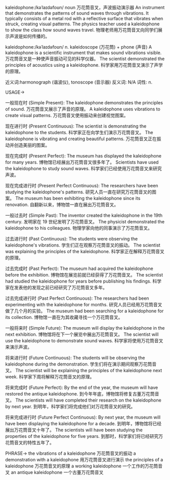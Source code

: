 kaleidophone:/kəˈlaɪdəfoʊn/
noun
万花筒音叉，声波振动演示器
An instrument that demonstrates the patterns of sound waves through vibrations. It typically consists of a metal rod with a reflective surface that vibrates when struck, creating visual patterns.
The physics teacher used a kaleidophone to show the class how sound waves travel. 物理老师用万花筒音叉向同学们展示声波是如何传播的。

kaleidophone:/kəˈlaɪdəfoʊn/
n.
kaleidoscope (万花筒) + phone (声音)
A kaleidophone is a scientific instrument that makes sound vibrations visible. 万花筒音叉是一种使声音振动可见的科学仪器。
The scientist demonstrated the principles of acoustics using a kaleidophone.  科学家用万花筒音叉演示了声学的原理。

近义词:harmonograph (谐波仪), tonoscope (音示器)
反义词: N/A
词性: n.


USAGE->

一般现在时 (Simple Present):
The kaleidophone demonstrates the principles of sound. 万花筒音叉展示了声音的原理。
A kaleidophone uses vibrations to create visual patterns. 万花筒音叉使用振动来创建视觉图案。

现在进行时 (Present Continuous):
The scientist is demonstrating the kaleidophone to the students. 科学家正在向学生们演示万花筒音叉。
The kaleidophone is vibrating and creating beautiful patterns. 万花筒音叉正在振动并创造美丽的图案。

现在完成时 (Present Perfect):
The museum has displayed the kaleidophone for many years.  博物馆已经展出万花筒音叉很多年了。
Scientists have used the kaleidophone to study sound waves. 科学家们已经使用万花筒音叉来研究声波。

现在完成进行时 (Present Perfect Continuous):
The researchers have been studying the kaleidophone's patterns. 研究人员一直在研究万花筒音叉的图案。
The museum has been exhibiting the kaleidophone since its renovation.  自翻新以来，博物馆一直在展出万花筒音叉。

一般过去时 (Simple Past):
The inventor created the kaleidophone in the 19th century. 发明家在 19 世纪发明了万花筒音叉。
The physicist demonstrated the kaleidophone to his colleagues. 物理学家向他的同事演示了万花筒音叉。

过去进行时 (Past Continuous):
The students were observing the kaleidophone's vibrations. 学生们正在观察万花筒音叉的振动。
The scientist was explaining the principles of the kaleidophone. 科学家正在解释万花筒音叉的原理。


过去完成时 (Past Perfect):
The museum had acquired the kaleidophone before the exhibition. 博物馆在展览前就已经获得了万花筒音叉。
The scientist had studied the kaleidophone for years before publishing his findings.  科学家在发表他的发现之前已经研究了万花筒音叉多年。

过去完成进行时 (Past Perfect Continuous):
The researchers had been experimenting with the kaleidophone for months. 研究人员已经用万花筒音叉做了几个月的实验。
The museum had been searching for a kaleidophone for its collection. 博物馆一直在为其收藏寻找一个万花筒音叉。

一般将来时 (Simple Future):
The museum will display the kaleidophone in the next exhibition. 博物馆将在下一个展览中展出万花筒音叉。
The scientist will use the kaleidophone to demonstrate sound waves. 科学家将使用万花筒音叉来演示声波。

将来进行时 (Future Continuous):
The students will be observing the kaleidophone during the demonstration.  学生们将在演示期间观察万花筒音叉。
The scientist will be explaining the principles of the kaleidophone next week. 科学家下周将解释万花筒音叉的原理。

将来完成时 (Future Perfect):
By the end of the year, the museum will have restored the antique kaleidophone. 到今年年底，博物馆将修复古董万花筒音叉。
The scientists will have completed their research on the kaleidophone by next year. 到明年，科学家们将完成他们对万花筒音叉的研究。

将来完成进行时 (Future Perfect Continuous):
By next year, the museum will have been displaying the kaleidophone for a decade. 到明年，博物馆将已经展出万花筒音叉十年了。
The scientists will have been studying the properties of the kaleidophone for five years. 到那时，科学家们将已经研究万花筒音叉的特性五年了。


PHRASE->
the vibrations of a kaleidophone 万花筒音叉的振动
a demonstration with a kaleidophone 用万花筒音叉进行演示
the principles of a kaleidophone 万花筒音叉的原理
a working kaleidophone 一个工作的万花筒音叉
an antique kaleidophone 一个古董万花筒音叉

